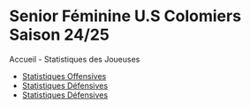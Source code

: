 # Senior Féminine U.S Colomiers Saison 24/25
<html lang="fr">
<head>
    <meta charset="UTF-8">
    <meta name="viewport" content="width=device-width, initial-scale=1.0">
    Accueil - Statistiques des Joueuses
</head>
<body>
    <nav>
        <ul>
            <li><a href="OFF.md">Statistiques Offensives</a></li>
            <li><a href="defensive.html">Statistiques Défensives</a></li>
            <li><a href="OL-USC">Statistiques Défensives</a></li>
        </ul>
    </nav>
</body>
</html>
